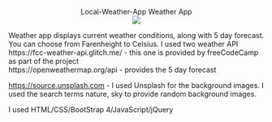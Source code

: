 <p align="center"> Local-Weather-App
Weather App
<br>
<img src="http://res.cloudinary.com/jcdiaz1991/image/upload/v1518140435/Screen_Shot_2018-02-08_at_5.40.03_PM_yz0z2r.png">
<br>
</p>
Weather app displays current weather conditions, along with 5 day forecast. You can choose from Farenheight to Celsius. I used two weather API
<br>
  https://fcc-weather-api.glitch.me/ -  this one is provided by freeCodeCamp as part of the project
  <br>
  https://openweathermap.org/api - provides the 5 day forecast
  <br>

https://source.unsplash.com - I used Unsplash for the background images. I used the search terms nature, sky to provide random background images.

I used HTML/CSS/BootStrap 4/JavaScript/jQuery
